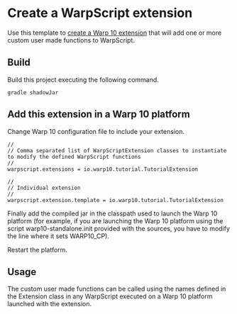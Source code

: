 # Create a WarpScript extension

Use this template to [create a Warp 10 extension](http://www.warp10.io/howto/create-a-warpscript-extension/) that will add one or more custom user made functions to WarpScript.

## Build

Build this project executing the following command.

```
gradle shadowJar
```

## Add this extension in a Warp 10 platform

Change Warp 10 configuration file to include your extension.

```
//
// Comma separated list of WarpScriptExtension classes to instantiate to modify the defined WarpScript functions
//
warpscript.extensions = io.warp10.tutorial.TutorialExtension

//
// Individual extension
//
warpscript.extension.template = io.warp10.tutorial.TutorialExtension
```

Finally add the compiled jar in the classpath used to launch the Warp 10 platform (for example, if you are launching the Warp 10 platform using the script warp10-standalone.init provided with the sources, you have to modify the line where it sets WARP10_CP).

Restart the platform.

## Usage

The custom user made functions can be called using the names defined in the Extension class in any WarpScript executed on a Warp 10 platform launched with the extension.
